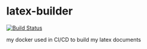# latex-builder

[![Build Status](https://travis-ci.com/sycured/latex-builder.svg?branch=master)](https://travis-ci.com/sycured/latex-builder)

my docker used in CI/CD to build my latex documents
